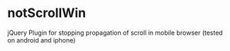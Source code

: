 notScrollWin
============

jQuery Plugin for stopping propagation of scroll in mobile browser (tested on android and iphone)
